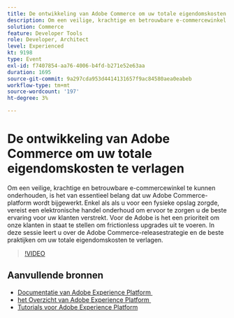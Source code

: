 ```yaml
---
title: De ontwikkeling van Adobe Commerce om uw totale eigendomskosten te verlagen
description: Om een veilige, krachtige en betrouwbare e-commercewinkel te kunnen onderhouden, is het van essentieel belang dat uw Adobe Commerce-platform wordt bijgewerkt. Enkel als als u voor een fysieke opslag zorgde, vereist een elektronische handel onderhoud om ervoor te zorgen u de beste ervaring voor uw klanten verstrekt.  Voor de Adobe is het een prioriteit om onze klanten in staat te stellen om frictionless upgrades uit te voeren. In deze sessie leert u over de Adobe Commerce-releasestrategie en de beste praktijken om uw totale eigendomskosten te verlagen.
solution: Commerce
feature: Developer Tools
role: Developer, Architect
level: Experienced
kt: 9198
type: Event
exl-id: f7407854-aa76-4006-b4fd-b271e52e63aa
duration: 1695
source-git-commit: 9a297cda953d4414131657f9ac84580aea0eabeb
workflow-type: tm+mt
source-wordcount: '197'
ht-degree: 3%

---
```


# De ontwikkeling van Adobe Commerce om uw totale eigendomskosten te verlagen

Om een veilige, krachtige en betrouwbare e-commercewinkel te kunnen onderhouden, is het van essentieel belang dat uw Adobe Commerce-platform wordt bijgewerkt. Enkel als als u voor een fysieke opslag zorgde, vereist een elektronische handel onderhoud om ervoor te zorgen u de beste ervaring voor uw klanten verstrekt.  Voor de Adobe is het een prioriteit om onze klanten in staat te stellen om frictionless upgrades uit te voeren. In deze sessie leert u over de Adobe Commerce-releasestrategie en de beste praktijken om uw totale eigendomskosten te verlagen.

>[!VIDEO](https://video.tv.adobe.com/v/337765/?quality=12&learn=on&hidetitle=true)

## Aanvullende bronnen

- [&#x200B; Documentatie van Adobe Experience Platform &#x200B;](https://experienceleague.adobe.com/docs/experience-platform.html?lang=nl-NL)
- [&#x200B; het Overzicht van Adobe Experience Platform &#x200B;](https://experienceleague.adobe.com/docs/experience-platform/landing/home.html?lang=nl-NL)
- [Tutorials voor Adobe Experience Platform](https://experienceleague.adobe.com/docs/platform-learn/tutorials/overview.html?lang=nl)
